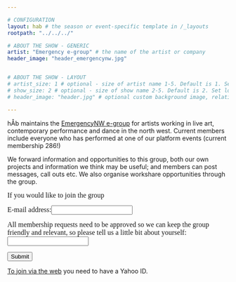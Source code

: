 ```yaml
---

# CONFIGURATION
layout: hab # the season or event-specific template in /_layouts
rootpath: "../../../"

# ABOUT THE SHOW - GENERIC
artist: "Emergency e-group" # the name of the artist or company
header_image: "header_emergencynw.jpg"    


# ABOUT THE SHOW - LAYOUT
# artist_size: 1 # optional - size of artist name 1-5. Default is 1. Set longer names to lower values
# show_size: 2 # optional - size of show name 2-5. Default is 2. Set longer names to lower values
# header_image: "header.jpg" # optional custom background image, relative to current page

---
```


hÅb maintains the [EmergencyNW e-group](http://groups.yahoo.com/group/emergencynw/) for artists working in live art, contemporary performance and dance in the north west.  Current members include everyone who has performed at one of our platform events (current membership 286!)

We forward information and opportunities to this group, both our own projects and information we think may be useful; and members can post messages, call outs etc.  We also organise workshare opportunities through the group.    


<form method="sign up"action="mailto:emergencynw-subscribe@yahoogroups.com">
<tr><td colspan="2"><font size="3" face="minion pro">If you would like to join the group</font></td></tr><p/>
<tr><td valign="top"><font size="3" face="minion pro">E-mail address:</font></td><td valign="top"><input type="text"</td></tr><p/>
<tr><td valign="top"><font size="3" face="minion pro">All membership requests need to be approved so we can keep the group friendly and relevant, so please tell us a little bit about yourself:</font></td><td valign="top"><input type="text"</td></tr><p/>
<tr><td colspan="3"><input type="submit" value="Submit"  />&nbsp;</td></tr>
</table>
</form>    

[To join via the web](http://groups.yahoo.com/group/emergencynw/)  you need to have a Yahoo ID.    
